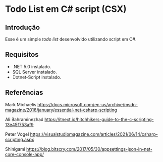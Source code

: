 # Todo List em C# script (CSX)

## Introdução

Esse é um simple _todo list_ desenvolvido utilizando script em C#.

## Requisitos

- .NET 5.0 instalado.
- SQL Server instalado.
- Dotnet-Script instalado.

## Referências

Mark Michaelis
https://docs.microsoft.com/en-us/archive/msdn-magazine/2016/january/essential-net-csharp-scripting

Ali Bahraminezhad
https://itnext.io/hitchhikers-guide-to-the-c-scripting-13e45f753af9

Peter Vogel
https://visualstudiomagazine.com/articles/2021/06/14/csharp-scripting.aspx

Shinigami 
https://blog.bitscry.com/2017/05/30/appsettings-json-in-net-core-console-app/